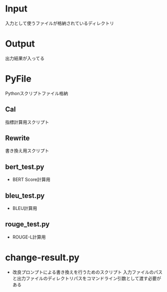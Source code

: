 # Input
入力として使うファイルが格納されているディレクトリ
# Output
出力結果が入ってる
# PyFile
Pythonスクリプトファイル格納
## Cal
指標計算用スクリプト

## Rewrite
書き換え用スクリプト

## bert_test.py
- BERT Score計算用    
## bleu_test.py
- BLEU計算用
## rouge_test.py
- ROUGE-L計算用

# change-result.py
- 改良プロンプトによる書き換えを行うためのスクリプト
入力ファイルのパスと出力ファイルのディレクトリパスをコマンドライン引数として渡す必要がある